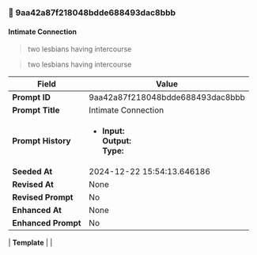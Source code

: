 

### 📜 9aa42a87f218048bdde688493dac8bbb

#### Intimate Connection

> two lesbians having intercourse

> two lesbians having intercourse

| Field          | Value                                                                                                                                                                      |
|----------------|----------------------------------------------------------------------------------------------------------------------------------------------------------------------------|
| **Prompt ID**  | 9aa42a87f218048bdde688493dac8bbb                                                                                                                                                            |
| **Prompt Title**  | Intimate Connection                                                                                                                                                            |
| **Prompt History** | <ul><li>**Input:**  <br> **Output:**  <br> **Type:** </li></ul> |
| **Seeded At** | 2024-12-22 15:54:13.646186                                                                                                                                                   |
| **Revised At** | None                                                                                                                                                   |
| **Revised Prompt** | No                                                                                                                                                                      |
| **Enhanced At** | None                                                                                                                                                  |
| **Enhanced Prompt** | No                                                                                                                                                                    |

| **Template**   |                                                                                                                                            |



